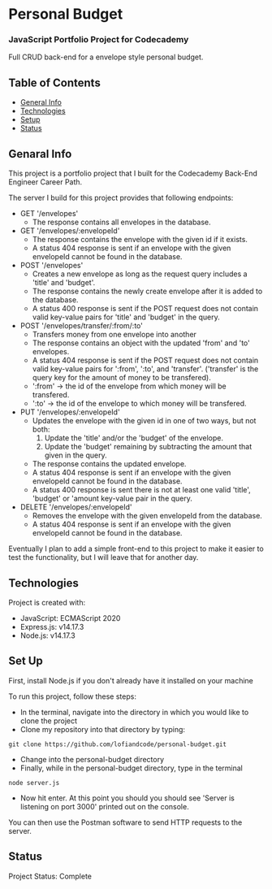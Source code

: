# Personal Budget
### JavaScript Portfolio Project for Codecademy

Full CRUD back-end for a envelope style personal budget.

## Table of Contents
- [General Info](#general-info)
- [Technologies](#technologies)
- [Setup](#setup)
- [Status](#status)

## Genaral Info
This project is a portfolio project that I built for the Codecademy Back-End Engineer Career Path. 

The server I build for this project provides that following endpoints:
- GET '/envelopes' 
    - The response contains all envelopes in the database.
- GET '/envelopes/:envelopeId'
    - The response contains the envelope with the given id if it exists.
    - A status 404 response is sent if an envelope with the given envelopeId cannot be found in the database.
- POST '/envelopes'
    - Creates a new envelope as long as the request query includes a 'title' and 'budget'.
    - The response contains the newly create envelope after it is added to the database.
    - A status 400 response is sent if the POST request does not contain valid key-value pairs for 'title' and 'budget' in the query.
- POST '/envelopes/transfer/:from/:to'
    - Transfers money from one envelope into another
    - The response contains an object with the updated 'from' and 'to' envelopes.
    - A status 404 response is sent if the POST request does not contain valid key-value pairs for ':from', ':to', and 'transfer'. ('transfer' is the query key for the amount of money to be transfered).
    - ':from' -> the id of the envelope from which money will be transfered.
    - ':to' -> the id of the envelope to which money will be transfered.
- PUT '/envelopes/:envelopeId'
    - Updates the envelope with the given id in one of two ways, but not both:
        1. Update the 'title' and/or the 'budget' of the envelope.
        2. Update the 'budget' remaining by subtracting the amount that given in the query.
    - The response contains the updated envelope.
    - A status 404 response is sent if an envelope with the given envelopeId cannot be found in the database.
    - A status 400 response is sent there is not at least one valid 'title', 'budget' or 'amount key-value pair in the query.
- DELETE '/envelopes/:envelopeId'
    - Removes the envelope with the given envelopeId from the database.
    - A status 404 response is sent if an envelope with the given envelopeId cannot be found in the database.

Eventually I plan to add a simple front-end to this project to make it easier to test the functionality, but I will leave that for another day.

## Technologies
Project is created with:
- JavaScript: ECMAScript 2020
- Express.js: v14.17.3
- Node.js: v14.17.3

## Set Up
First, install Node.js if you don't already have it installed on your machine

To run this project, follow these steps:
- In the terminal, navigate into the directory in which you would like to clone the project
- Clone my repository into that directory by typing:
```
git clone https://github.com/lofiandcode/personal-budget.git
```
- Change into the personal-budget directory
- Finally, while in the personal-budget directory, type in the terminal
```
node server.js
``` 
- Now hit enter.
At this point you should you should see 'Server is listening on port 3000' printed out on the console. 

You can then use the Postman software to send HTTP requests to the server.

## Status
Project Status: Complete
